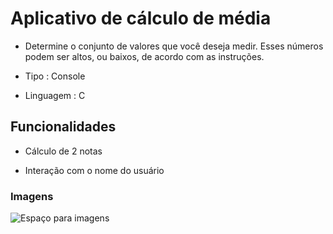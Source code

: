 # Aplicativo de cálculo de média

* Determine o conjunto de valores que você deseja medir. Esses números podem ser altos, ou baixos, de acordo com as instruções.

* Tipo : Console

* Linguagem : C

## Funcionalidades

* Cálculo de 2 notas

* Interação com o nome do usuário

### Imagens

![Espaço para imagens]()